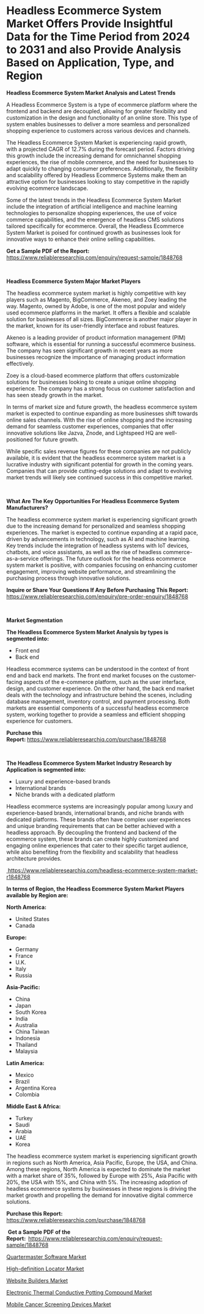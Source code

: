 <p><h1>Headless Ecommerce System Market Offers Provide Insightful Data for the Time Period from 2024 to 2031 and also Provide Analysis Based on Application, Type, and Region</h1></p><p><strong>Headless Ecommerce System Market Analysis and Latest Trends</strong></p>
<p><p>A Headless Ecommerce System is a type of ecommerce platform where the frontend and backend are decoupled, allowing for greater flexibility and customization in the design and functionality of an online store. This type of system enables businesses to deliver a more seamless and personalized shopping experience to customers across various devices and channels.</p><p>The Headless Ecommerce System Market is experiencing rapid growth, with a projected CAGR of 12.7% during the forecast period. Factors driving this growth include the increasing demand for omnichannel shopping experiences, the rise of mobile commerce, and the need for businesses to adapt quickly to changing consumer preferences. Additionally, the flexibility and scalability offered by Headless Ecommerce Systems make them an attractive option for businesses looking to stay competitive in the rapidly evolving ecommerce landscape.</p><p>Some of the latest trends in the Headless Ecommerce System Market include the integration of artificial intelligence and machine learning technologies to personalize shopping experiences, the use of voice commerce capabilities, and the emergence of headless CMS solutions tailored specifically for ecommerce. Overall, the Headless Ecommerce System Market is poised for continued growth as businesses look for innovative ways to enhance their online selling capabilities.</p></p>
<p><strong>Get a Sample PDF of the Report:&nbsp;</strong> <a href="https://www.reliableresearchiq.com/enquiry/request-sample/1848768">https://www.reliableresearchiq.com/enquiry/request-sample/1848768</a></p>
<p>&nbsp;</p>
<p><strong>Headless Ecommerce System Major Market Players</strong></p>
<p><p>The headless ecommerce system market is highly competitive with key players such as Magento, BigCommerce, Akeneo, and Zoey leading the way. Magento, owned by Adobe, is one of the most popular and widely used ecommerce platforms in the market. It offers a flexible and scalable solution for businesses of all sizes. BigCommerce is another major player in the market, known for its user-friendly interface and robust features.</p><p>Akeneo is a leading provider of product information management (PIM) software, which is essential for running a successful ecommerce business. The company has seen significant growth in recent years as more businesses recognize the importance of managing product information effectively.</p><p>Zoey is a cloud-based ecommerce platform that offers customizable solutions for businesses looking to create a unique online shopping experience. The company has a strong focus on customer satisfaction and has seen steady growth in the market.</p><p>In terms of market size and future growth, the headless ecommerce system market is expected to continue expanding as more businesses shift towards online sales channels. With the rise of online shopping and the increasing demand for seamless customer experiences, companies that offer innovative solutions like Jazva, Znode, and Lightspeed HQ are well-positioned for future growth.</p><p>While specific sales revenue figures for these companies are not publicly available, it is evident that the headless ecommerce system market is a lucrative industry with significant potential for growth in the coming years. Companies that can provide cutting-edge solutions and adapt to evolving market trends will likely see continued success in this competitive market.</p></p>
<p>&nbsp;</p>
<p><strong>What Are The Key Opportunities For Headless Ecommerce System Manufacturers?</strong></p>
<p><p>The headless ecommerce system market is experiencing significant growth due to the increasing demand for personalized and seamless shopping experiences. The market is expected to continue expanding at a rapid pace, driven by advancements in technology, such as AI and machine learning. Key trends include the integration of headless systems with IoT devices, chatbots, and voice assistants, as well as the rise of headless commerce-as-a-service offerings. The future outlook for the headless ecommerce system market is positive, with companies focusing on enhancing customer engagement, improving website performance, and streamlining the purchasing process through innovative solutions.</p></p>
<p><strong>Inquire or Share Your Questions If Any Before Purchasing This Report:</strong> <a href="https://www.reliableresearchiq.com/enquiry/pre-order-enquiry/1848768">https://www.reliableresearchiq.com/enquiry/pre-order-enquiry/1848768</a></p>
<p>&nbsp;</p>
<p><strong>Market Segmentation</strong></p>
<p><strong>The Headless Ecommerce System Market Analysis by types is segmented into:</strong></p>
<p><ul><li>Front end</li><li>Back end</li></ul></p>
<p><p>Headless ecommerce systems can be understood in the context of front end and back end markets. The front end market focuses on the customer-facing aspects of the e-commerce platform, such as the user interface, design, and customer experience. On the other hand, the back end market deals with the technology and infrastructure behind the scenes, including database management, inventory control, and payment processing. Both markets are essential components of a successful headless ecommerce system, working together to provide a seamless and efficient shopping experience for customers.</p></p>
<p><strong>Purchase this Report:&nbsp;</strong><a href="https://www.reliableresearchiq.com/purchase/1848768">https://www.reliableresearchiq.com/purchase/1848768</a></p>
<p>&nbsp;</p>
<p><strong>The Headless Ecommerce System Market Industry Research by Application is segmented into:</strong></p>
<p><ul><li>Luxury and experience-based brands</li><li>International brands</li><li>Niche brands with a dedicated platform</li></ul></p>
<p><p>Headless ecommerce systems are increasingly popular among luxury and experience-based brands, international brands, and niche brands with dedicated platforms. These brands often have complex user experiences and unique branding requirements that can be better achieved with a headless approach. By decoupling the frontend and backend of the ecommerce system, these brands can create highly customized and engaging online experiences that cater to their specific target audience, while also benefiting from the flexibility and scalability that headless architecture provides.</p></p>
<p><a href="https://www.reliableresearchiq.com/headless-ecommerce-system-market-r1848768">&nbsp;https://www.reliableresearchiq.com/headless-ecommerce-system-market-r1848768</a></p>
<p><strong>In terms of Region, the Headless Ecommerce System Market Players available by Region are:</strong></p>
<p>
    <p> <strong> North America: </strong>
        <ul>
            <li>United States</li>
            <li>Canada</li>
        </ul>
        </p> 
    <p> <strong> Europe: </strong>
        <ul>
            <li>Germany</li>
            <li>France</li>
            <li>U.K.</li>
            <li>Italy</li>
            <li>Russia</li>
        </ul>
        </p> 
    <p> <strong> Asia-Pacific: </strong>
        <ul>
            <li>China</li>
            <li>Japan</li>
            <li>South Korea</li>
            <li>India</li>
            <li>Australia</li>
            <li>China Taiwan</li>
            <li>Indonesia</li>
            <li>Thailand</li>
            <li>Malaysia</li>
        </ul>
        </p> 
    <p> <strong> Latin America: </strong>
        <ul>
            <li>Mexico</li>
            <li>Brazil</li>
            <li>Argentina Korea</li>
            <li>Colombia</li>
        </ul>
        </p> 
    <p> <strong> Middle East & Africa: </strong>
        <ul>
            <li>Turkey</li>
            <li>Saudi</li>
            <li>Arabia</li>
            <li>UAE</li>
            <li>Korea</li>
        </ul>
    </p>
    </p>
<p><p>The headless ecommerce system market is experiencing significant growth in regions such as North America, Asia Pacific, Europe, the USA, and China. Among these regions, North America is expected to dominate the market with a market share of 35%, followed by Europe with 25%, Asia Pacific with 20%, the USA with 15%, and China with 5%. The increasing adoption of headless ecommerce systems by businesses in these regions is driving the market growth and propelling the demand for innovative digital commerce solutions.</p></p>
<p><strong>Purchase this Report: </strong><a href="https://www.reliableresearchiq.com/purchase/1848768">https://www.reliableresearchiq.com/purchase/1848768</a></p>
<p>&nbsp;<strong>Get a Sample PDF of the Report:&nbsp;&nbsp;</strong><a href="https://www.reliableresearchiq.com/enquiry/request-sample/1848768">https://www.reliableresearchiq.com/enquiry/request-sample/1848768</a></p>
<p><strong></strong></p>
<p><p><a href="https://github.com/kishanagarner91/Market-Research-Report-List-1/blob/main/quartermaster-software-market.md">Quartermaster Software Market</a></p><p><a href="https://medium.com/@brisistensen57567/high-definition-locator-market-global-market-insights-and-sales-trends-2024-to-2031-b867fc61f0c9">High-definition Locator Market</a></p><p><a href="https://github.com/hrhzhypq19/Market-Research-Report-List-1/blob/main/website-builders-market.md">Website Builders Market</a></p><p><a href="https://medium.com/@ralphyoung1949/deep-dive-into-the-electronic-thermal-conductive-potting-compound-market-itstrends-market-36618eac025f">Electronic Thermal Conductive Potting Compound Market</a></p><p><a href="https://www.linkedin.com/pulse/mobile-cancer-screening-devices-market-global-insights-sales-zjw4e">Mobile Cancer Screening Devices Market</a></p></p>